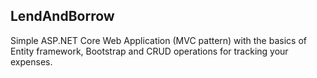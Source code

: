 ## LendAndBorrow

Simple ASP.NET Core Web Application (MVC pattern) with the basics of Entity framework, Bootstrap and CRUD operations for tracking your expenses.

